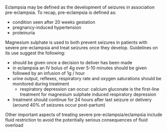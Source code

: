Eclampsia may be defined as the development of seizures in association pre\-eclampsia. To recap, pre\-eclampsia is defined as:  
* condition seen after 20 weeks gestation
* pregnancy\-induced hypertension
* proteinuria

  
Magnesium sulphate is used to both prevent seizures in patients with severe pre\-eclampsia and treat seizures once they develop. Guidelines on its use suggest the following:  
* should be given once a decision to deliver has been made
* in eclampsia an IV bolus of 4g over 5\-10 minutes should be given followed by an infusion of 1g / hour
* urine output, reflexes, respiratory rate and oxygen saturations should be monitored during treatment
	+ respiratory depression can occur: calcium gluconate is the first\-line treatment for magnesium sulphate induced respiratory depression
* treatment should continue for 24 hours after last seizure or delivery (around 40% of seizures occur post\-partum)

  
Other important aspects of treating severe pre\-eclampsia/eclampsia include fluid restriction to avoid the potentially serious consequences of fluid overload